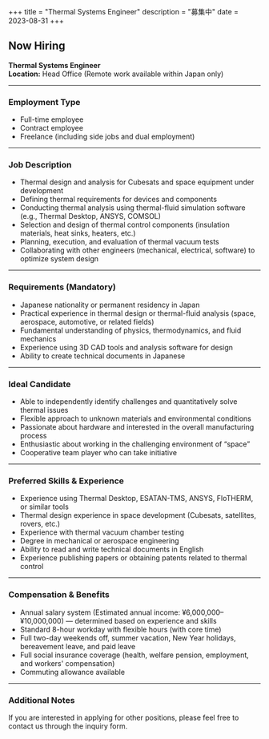 +++
title = "Thermal Systems Engineer"
description = "募集中"
date = 2023-08-31
+++

## Now Hiring  
**Thermal Systems Engineer**  
**Location:** Head Office (Remote work available within Japan only)

---

### Employment Type  
- Full-time employee  
- Contract employee  
- Freelance (including side jobs and dual employment)

---

### Job Description  
- Thermal design and analysis for Cubesats and space equipment under development  
- Defining thermal requirements for devices and components  
- Conducting thermal analysis using thermal-fluid simulation software (e.g., Thermal Desktop, ANSYS, COMSOL)  
- Selection and design of thermal control components (insulation materials, heat sinks, heaters, etc.)  
- Planning, execution, and evaluation of thermal vacuum tests  
- Collaborating with other engineers (mechanical, electrical, software) to optimize system design

---

### Requirements (Mandatory)  
- Japanese nationality or permanent residency in Japan  
- Practical experience in thermal design or thermal-fluid analysis (space, aerospace, automotive, or related fields)  
- Fundamental understanding of physics, thermodynamics, and fluid mechanics  
- Experience using 3D CAD tools and analysis software for design  
- Ability to create technical documents in Japanese

---

### Ideal Candidate  
- Able to independently identify challenges and quantitatively solve thermal issues  
- Flexible approach to unknown materials and environmental conditions  
- Passionate about hardware and interested in the overall manufacturing process  
- Enthusiastic about working in the challenging environment of “space”  
- Cooperative team player who can take initiative

---

### Preferred Skills & Experience  
- Experience using Thermal Desktop, ESATAN-TMS, ANSYS, FloTHERM, or similar tools  
- Thermal design experience in space development (Cubesats, satellites, rovers, etc.)  
- Experience with thermal vacuum chamber testing  
- Degree in mechanical or aerospace engineering  
- Ability to read and write technical documents in English  
- Experience publishing papers or obtaining patents related to thermal control

---

### Compensation & Benefits  
- Annual salary system (Estimated annual income: ¥6,000,000–¥10,000,000) — determined based on experience and skills  
- Standard 8-hour workday with flexible hours (with core time)  
- Full two-day weekends off, summer vacation, New Year holidays, bereavement leave, and paid leave  
- Full social insurance coverage (health, welfare pension, employment, and workers' compensation)  
- Commuting allowance available

---

### Additional Notes  
If you are interested in applying for other positions, please feel free to contact us through the inquiry form.
